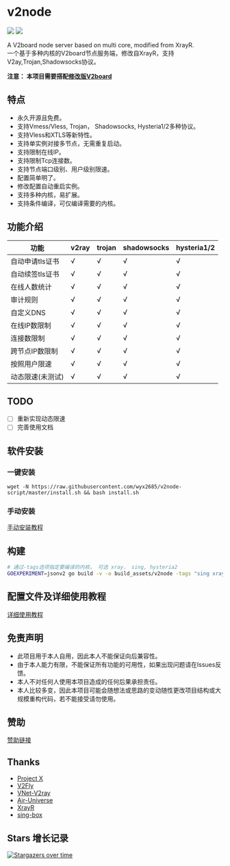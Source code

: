 # v2node

[![](https://img.shields.io/badge/TgChat-UnOfficialV2Board%E4%BA%A4%E6%B5%81%E7%BE%A4-green)](https://t.me/unofficialV2board)
[![](https://img.shields.io/badge/TgChat-YuzukiProjects%E4%BA%A4%E6%B5%81%E7%BE%A4-blue)](https://t.me/YuzukiProjects)

A V2board node server based on multi core, modified from XrayR.  
一个基于多种内核的V2board节点服务端，修改自XrayR，支持V2ay,Trojan,Shadowsocks协议。

**注意： 本项目需要搭配[修改版V2board](https://github.com/wyx2685/v2board)**

## 特点

* 永久开源且免费。
* 支持Vmess/Vless, Trojan， Shadowsocks, Hysteria1/2多种协议。
* 支持Vless和XTLS等新特性。
* 支持单实例对接多节点，无需重复启动。
* 支持限制在线IP。
* 支持限制Tcp连接数。
* 支持节点端口级别、用户级别限速。
* 配置简单明了。
* 修改配置自动重启实例。
* 支持多种内核，易扩展。
* 支持条件编译，可仅编译需要的内核。

## 功能介绍

| 功能        | v2ray | trojan | shadowsocks | hysteria1/2 |
|-----------|-------|--------|-------------|----------|
| 自动申请tls证书 | √     | √      | √           | √        |
| 自动续签tls证书 | √     | √      | √           | √        |
| 在线人数统计    | √     | √      | √           | √        |
| 审计规则      | √     | √      | √           | √         |
| 自定义DNS    | √     | √      | √           | √        |
| 在线IP数限制   | √     | √      | √           | √        |
| 连接数限制     | √     | √      | √           | √         |
| 跨节点IP数限制  |√      |√       |√            |√          |
| 按照用户限速    | √     | √      | √           | √         |
| 动态限速(未测试) | √     | √      | √           | √         |

## TODO

- [ ] 重新实现动态限速
- [ ] 完善使用文档

## 软件安装

### 一键安装

```
wget -N https://raw.githubusercontent.com/wyx2685/v2node-script/master/install.sh && bash install.sh
```

### 手动安装

[手动安装教程](https://v2node.v-50.me/v2node/v2node-xia-zai-he-an-zhuang/install/manual)

## 构建
``` bash
# 通过-tags选项指定要编译的内核， 可选 xray， sing, hysteria2
GOEXPERIMENT=jsonv2 go build -v -o build_assets/v2node -tags "sing xray hysteria2 with_quic with_grpc with_utls with_wireguard with_acme with_gvisor" -trimpath -ldflags "-X 'github.com/wyx2685/v2node/cmd.version=$version' -s -w -buildid="
```

## 配置文件及详细使用教程

[详细使用教程](https://v2node.v-50.me/)

## 免责声明

* 此项目用于本人自用，因此本人不能保证向后兼容性。
* 由于本人能力有限，不能保证所有功能的可用性，如果出现问题请在Issues反馈。
* 本人不对任何人使用本项目造成的任何后果承担责任。
* 本人比较多变，因此本项目可能会随想法或思路的变动随性更改项目结构或大规模重构代码，若不能接受请勿使用。

## 赞助

[赞助链接](https://v-50.me/)

## Thanks

* [Project X](https://github.com/XTLS/)
* [V2Fly](https://github.com/v2fly)
* [VNet-V2ray](https://github.com/ProxyPanel/VNet-V2ray)
* [Air-Universe](https://github.com/crossfw/Air-Universe)
* [XrayR](https://github.com/XrayR/XrayR)
* [sing-box](https://github.com/SagerNet/sing-box)

## Stars 增长记录

[![Stargazers over time](https://starchart.cc/wyx2685/v2node.svg)](https://starchart.cc/wyx2685/v2node)
